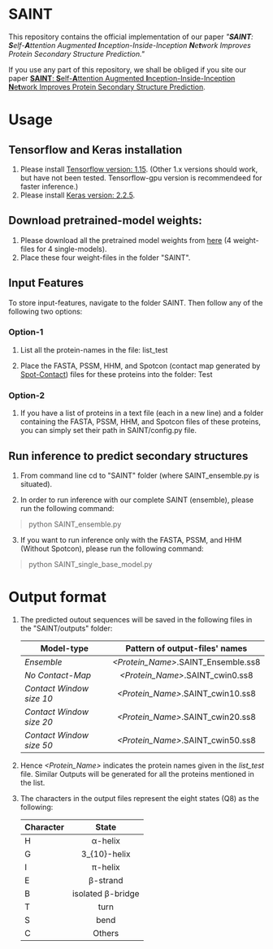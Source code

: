 
# SAINT
This repository contains the official implementation of our paper *"**SAINT**: **S**elf-**A**ttention Augmented **I**nception-Inside-Inception **N**e**t**work Improves Protein Secondary Structure Prediction."*

If you use any part of this repository, we shall be obliged if you site our paper [**SAINT**: **S**elf-**A**ttention Augmented **I**nception-Inside-Inception **N**e**t**work Improves Protein Secondary Structure Prediction](https://www.biorxiv.org/content/10.1101/786921v2).

# Usage
## Tensorflow and Keras installation
1. Please install [Tensorflow version: 1.15](https://www.tensorflow.org/install/gpu#older_versions_of_tensorflow). (Other 1.x versions should work, but have not been tested. Tensorflow-gpu version is recommendeed for faster inference.)
2. Please install [Keras version: 2.2.5](https://pypi.org/project/Keras/2.2.5/).

## Download pretrained-model weights:
1. Please download all the pretrained model weights from [here](https://drive.google.com/open?id=1mjXUfz33asJHBorEeMU0kd1A-1WChRyR) (4 weight-files for 4 single-models).
2. Place these four weight-files in the folder "SAINT".

## Input Features
To store input-features, navigate to the folder SAINT. Then follow any of the following two options:
### Option-1
1. List all the protein-names in the file: list_test

2. Place the FASTA, PSSM, HHM, and Spotcon (contact map generated by [Spot-Contact](https://sparks-lab.org/server/spot-contact/)) files for these proteins into the folder: Test

### Option-2
1. If you have a list of proteins in a text file (each in a new line) and a folder containing the FASTA, PSSM, HHM, and Spotcon files of these proteins, you can simply set their path in SAINT/config.py file.

## Run inference to predict secondary structures
1. From command line cd to "SAINT" folder (where SAINT_ensemble.py is situated).

2. In order to run inference with our complete SAINT (ensemble), please run the following command:

  > python SAINT_ensemble.py
  
3. If you want to run inference only with the FASTA, PSSM, and HHM (Without Spotcon), please run the following command:

  > python SAINT_single_base_model.py
  
# Output format
1. The predicted outout sequences will be saved in the following files in the "SAINT/outputs" folder:   

	| Model-type | Pattern of output-files' names |
	| ---------- |:--------------------------------------:|
	|*Ensemble*| *<Protein_Name>*.SAINT_Ensemble.ss8    |
	|*No Contact-Map*| *<Protein_Name>*.SAINT_cwin0.ss8    |
	|*Contact Window size 10*| *<Protein_Name>*.SAINT_cwin10.ss8   |
	|*Contact Window size 20*| *<Protein_Name>*.SAINT_cwin20.ss8   |
	|*Contact Window size 50*| *<Protein_Name>*.SAINT_cwin50.ss8  |
 2. Hence *<Protein_Name>* indicates the protein names given in the *list_test* file. Similar Outputs will be generated for all the proteins mentioned in the list. 
 3. The characters in the output files represent the eight states (Q8) as the following: 
 
 	|Character | State|
	| -------- |:----------:|
 	|H| α-helix |
	|G| 3_{10}-helix|
	|I| π-helix|
	|E| β-strand|
	|B| isolated β-bridge|
	|T| turn|
	|S| bend |
	|C| Others |
